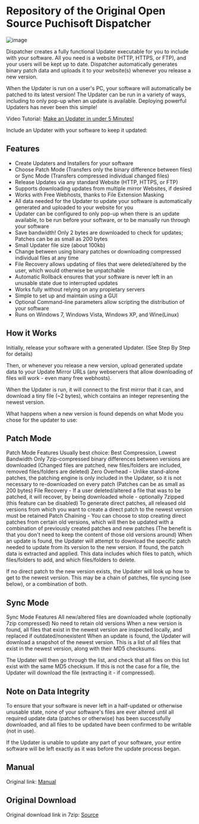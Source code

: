 # Repository of the Original Open Source Puchisoft Dispatcher

![image](http://www.puchisoft.com/Dispatcher/Updater.png)

Dispatcher creates a fully functional Updater executable for you to include with your software. All you need is a website (HTTP, HTTPS, or FTP), and your users will be kept up to date. Dispatcher automatically generates binary patch data and uploads it to your website(s) whenever you release a new version.

When the Updater is run on a user's PC, your software will automatically be patched to its latest version! The Updater can be run in a variety of ways, including to only pop-up when an update is available. Deploying powerful Updaters has never been this simple!

Video Tutorial: [Make an Updater in under 5 Minutes!](http://www.puchisoft.com/Dispatcher/tutorial.htm)

Include an Updater with your software to keep it updated:


## Features
- Create Updaters and Installers for your software
- Choose Patch Mode (Transfers only the binary difference between files) or Sync Mode (Transfers compressed individual changed files)
- Release Updates via any standard Website (HTTP, HTTPS, or FTP)
- Supports downloading updates from multiple mirror Websites, if desired
- Works with Free Webhosts, thanks to File Extension Masking
- All data needed for the Updater to update your software is automatically generated and uploaded to your website for you
- Updater can be configured to only pop-up when there is an update available, to be run before your software, or to be manually run through your software
- Save bandwidth! Only 2 bytes are downloaded to check for updates; Patches can be as small as 200 bytes
- Small Updater file size (about 100kb)
- Change between using binary patches or downloading compressed individual files at any time
- File Recovery allows updating of files that were deleted/altered by the user, which would otherwise be unpatchable
- Automatic Rollback ensures that your software is never left in an unusable state due to interrupted updates
- Works fully without relying on any propietary servers
- Simple to set up and maintain using a GUI
- Optional Command-line parameters allow scripting the distribution of your software
- Runs on Windows 7, Windows Vista, Windows XP, and Wine(Linux)

## How it Works

Initially, release your software with a generated Updater. (See Step By Step for details)

Then, or whenever you release a new version, upload generated update data to your Update Mirror URLs (any webservers that allow downloading of files will work - even many free webhosts).

When the Updater is run, it will connect to the first mirror that it can, and download a tiny file (~2 bytes), which contains an integer representing the newest version.

What happens when a new version is found depends on what Mode you chose for the updater to use: 


## Patch Mode

Patch Mode Features
Usually best choice: Best Compression, Lowest Bandwidth
Only 7zip-compressed binary differences between versions are downloaded (Changed files are patched, new files/folders are included, removed files/folders are deleted)
Zero Overhead - Unlike stand-alone patches, the patching engine is only included in the Updater, so it is not necessary to re-downloaded on every patch (Patches can be as small as 200 bytes)
File Recovery - If a user deleted/altered a file that was to be patched, it will recover, by being downloaded whole - optionally 7zipped (this feature can be disabled)
To generate direct patches, all released old versions from which you want to create a direct patch to the newest version must be retained
Patch Chaining - You can choose to stop creating direct patches from certain old versions, which will then be updated with a combination of previously created patches and new patches (The benefit is that you don't need to keep the content of those old versions around)
When an update is found, the Updater will attempt to download the specific patch needed to update from its version to the new version. If found, the patch data is extracted and applied. This data includes which files to patch, which files/folders to add, and which files/folders to delete.

If no direct patch to the new version exists, the Updater will look up how to get to the newest version. This may be a chain of patches, file syncing (see below), or a combination of both.



## Sync Mode

Sync Mode Features
All new/altered files are downloaded whole (optionally 7zip compressed)
No need to retain old versions
When a new version is found, all files that exist in the newest version are inspected locally, and replaced if outdated/nonexistent
When an update is found, the Updater will download a snapshot of the newest version. This is a list of all files that exist in the newest version, along with their MD5 checksums.

The Updater will then go through the list, and check that all files on this list exist with the same MD5 checksum. If this is not the case for a file, the Updater will download the file (extracting it - if compressed).


## Note on Data Integrity

To ensure that your software is never left in a half-updated or otherwise unusable state, none of your software's files are ever altered until all required update data (patches or otherwise) has been successfully downloaded, and all files to be updated have been confirmed to be writable (not in use).

If the Updater is unable to update any part of your software, your entire software will be left exactly as it was before the update process began.


## Manual

Original link: [Manual](http://puchisoft.com/Dispatcher/Manual/)


## Original Download

Original download link in 7zip: [Source](http://www.puchisoft.com/PuchisoftWebsite.7z)


